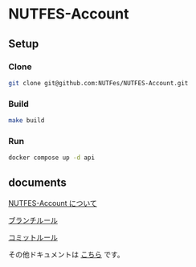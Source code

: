 # NUTFES-Account

## Setup

### Clone

```bash
git clone git@github.com:NUTFes/NUTFES-Account.git
```

### Build

```bash
make build
```

### Run

```bash
docker compose up -d api
```

## documents

[NUTFES-Account について](https://www.notion.so/nutfes-nutmeg/NUTFES-Account-4b381b3c3fb54ef68adc74884d234a91?pvs=4)

[ブランチルール](https://www.notion.so/nutfes-nutmeg/9d1646b47e184ab1b85b35e02de76e3f?pvs=4)

[コミットルール](https://www.notion.so/nutfes-nutmeg/f4ace67ac1c14d849aee084327914c0f?pvs=4)

その他ドキュメントは [こちら](https://www.notion.so/nutfes-nutmeg/35d235823fc64c5d99d12d0181e4e08e?v=6f6454ad6c454bbda9746c5ca3da04da&pvs=4) です。
